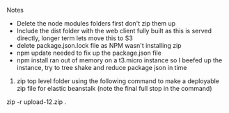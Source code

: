 
Notes
-  Delete the node modules folders first don't zip them up
-  Include the dist folder with the web client fully built as this is served directly, longer term lets move this to S3
-  delete package.json.lock file as NPM wasn't installing zip
- npm update needed to fix up the package.json file
- npm install ran out of memory on a t3.micro instance so I beefed up the instance, try to tree shake and reduce package json in time


1. zip top level folder using the following command to make a deployable zip file for elastic beanstalk
(note the final full stop in the command)

 zip -r upload-12.zip .


